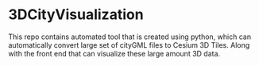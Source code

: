 # 3DCityVisualization
 This repo contains automated tool that is created using python, which can automatically convert large set of cityGML files to Cesium 3D Tiles. Along with the front end that can visualize these large amount 3D data. 
